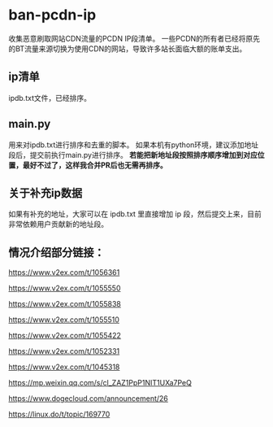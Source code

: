 # ban-pcdn-ip
收集恶意刷取网站CDN流量的PCDN IP段清单。
一些PCDN的所有者已经将原先的BT流量来源切换为使用CDN的网站，导致许多站长面临大额的账单支出。

## ip清单
ipdb.txt文件，已经排序。

## main.py
用来对ipdb.txt进行排序和去重的脚本。
如果本机有python环境，建议添加地址段后，提交前执行main.py进行排序。
**若能把新地址段按照排序顺序增加到对应位置，最好不过了，这样我合并PR后也无需再排序。**

## 关于补充ip数据
如果有补充的地址，大家可以在 ipdb.txt 里直接增加 ip 段，然后提交上来，目前非常依赖用户贡献新的地址段。


## 情况介绍部分链接：

https://www.v2ex.com/t/1056361

https://www.v2ex.com/t/1055550

https://www.v2ex.com/t/1055838

https://www.v2ex.com/t/1055510

https://www.v2ex.com/t/1055422

https://www.v2ex.com/t/1052331

https://www.v2ex.com/t/1045318

https://mp.weixin.qq.com/s/cl_ZAZ1PpP1NIT1UXa7PeQ

https://www.dogecloud.com/announcement/26

https://linux.do/t/topic/169770
